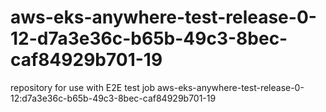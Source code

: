 # aws-eks-anywhere-test-release-0-12-d7a3e36c-b65b-49c3-8bec-caf84929b701-19
repository for use with E2E test job aws-eks-anywhere-test-release-0-12:d7a3e36c-b65b-49c3-8bec-caf84929b701-19
